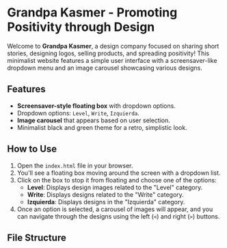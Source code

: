# Grandpa Kasmer - Promoting Positivity through Design

Welcome to **Grandpa Kasmer**, a design company focused on sharing short stories, designing logos, selling products, and spreading positivity! This minimalist website features a simple user interface with a screensaver-like dropdown menu and an image carousel showcasing various designs.

## Features
- **Screensaver-style floating box** with dropdown options.
- Dropdown options: `Level`, `Write`, `Izquierda`.
- **Image carousel** that appears based on user selection.
- Minimalist black and green theme for a retro, simplistic look.

## How to Use
1. Open the `index.html` file in your browser.
2. You'll see a floating box moving around the screen with a dropdown list.
3. Click on the box to stop it from floating and choose one of the options:
   - **Level**: Displays design images related to the "Level" category.
   - **Write**: Displays designs related to the "Write" category.
   - **Izquierda**: Displays designs in the "Izquierda" category.
4. Once an option is selected, a carousel of images will appear, and you can navigate through the designs using the left (`<`) and right (`>`) buttons.

## File Structure

